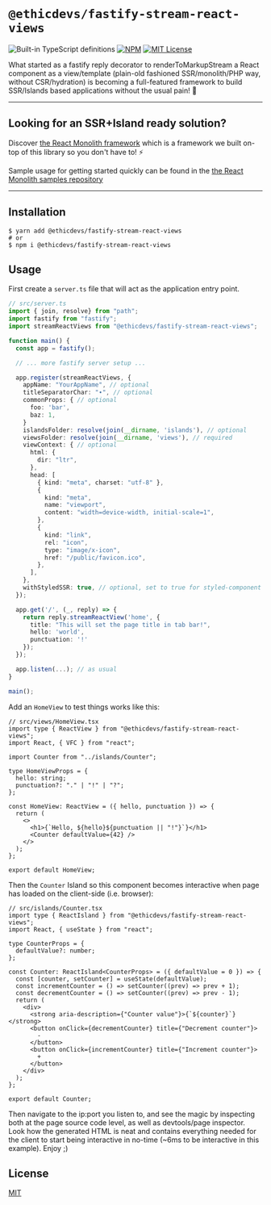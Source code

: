 # `@ethicdevs/fastify-stream-react-views`

![Built-in TypeScript definitions](https://i.ibb.co/N1rVwjY/255a118f56f5346b97e56325a1217a16-1.png)
[![NPM](https://img.shields.io/npm/v/@ethicdevs/fastify-stream-react-views?color=red)](https://www.npmjs.com/package/@ethicdevs/fastify-stream-react-views)
[![MIT License](https://img.shields.io/github/license/ethicdevs/fastify-stream-react-views.svg?color=blue)](https://github.com/ethicdevs/fastify-stream-react-views/blob/master/LICENSE)

What started as a fastify reply decorator to renderToMarkupStream a React
component as a view/template (plain-old fashioned SSR/monolith/PHP way, without
CSR/hydration) is becoming a full-featured framework to build SSR/Islands
based applications without the usual pain! 🚀

---

## Looking for an SSR+Island ready solution?

Discover [the React Monolith framework](https://github.com/EthicDevs/react-monolith)
which is a framework we built on-top of this library so you don't have to! ⚡️

Sample usage for getting started quickly can be found in the
[the React Monolith samples repository](https://github.com/EthicDevs/react-monolith-samples)

---

## Installation

```shell
$ yarn add @ethicdevs/fastify-stream-react-views
# or
$ npm i @ethicdevs/fastify-stream-react-views
```

## Usage

First create a `server.ts` file that will act as the application entry point.

```ts
// src/server.ts
import { join, resolve} from "path";
import fastify from "fastify";
import streamReactViews from "@ethicdevs/fastify-stream-react-views";

function main() {
  const app = fastify();

  // ... more fastify server setup ...

  app.register(streamReactViews, {
    appName: "YourAppName", // optional
    titleSeparatorChar: "∙", // optional
    commonProps: { // optional
      foo: 'bar',
      baz: 1,
    }
    islandsFolder: resolve(join(__dirname, 'islands'), // optional
    viewsFolder: resolve(join(__dirname, 'views'), // required
    viewContext: { // optional
      html: {
        dir: "ltr",
      },
      head: [
        { kind: "meta", charset: "utf-8" },
        {
          kind: "meta",
          name: "viewport",
          content: "width=device-width, initial-scale=1",
        },
        {
          kind: "link",
          rel: "icon",
          type: "image/x-icon",
          href: "/public/favicon.ico",
        },
      ],
    },
    withStyledSSR: true, // optional, set to true for styled-component usage
  });

  app.get('/', (_, reply) => {
    return reply.streamReactView('home', {
      title: "This will set the page title in tab bar!",
      hello: 'world',
      punctuation: '!'
    });
  });

  app.listen(...); // as usual
}

main();
```

Add an `HomeView` to test things works like this:

```tsx
// src/views/HomeView.tsx
import type { ReactView } from "@ethicdevs/fastify-stream-react-views";
import React, { VFC } from "react";

import Counter from "../islands/Counter";

type HomeViewProps = {
  hello: string;
  punctuation?: "." | "!" | "?";
};

const HomeView: ReactView = ({ hello, punctuation }) => {
  return (
    <>
      <h1>{`Hello, ${hello}${punctuation || "!"}`}</h1>
      <Counter defaultValue={42} />
    </>
  );
};

export default HomeView;
```

Then the `Counter` Island so this component becomes interactive when page has
loaded on the client-side (i.e. browser):

```tsx
// src/islands/Counter.tsx
import type { ReactIsland } from "@ethicdevs/fastify-stream-react-views";
import React, { useState } from "react";

type CounterProps = {
  defaultValue?: number;
};

const Counter: ReactIsland<CounterProps> = ({ defaultValue = 0 }) => {
  const [counter, setCounter] = useState(defaultValue);
  const incrementCounter = () => setCounter((prev) => prev + 1);
  const decrementCounter = () => setCounter((prev) => prev - 1);
  return (
    <div>
      <strong aria-description={"Counter value"}>{`${counter}`}</strong>
      <button onClick={decrementCounter} title={"Decrement counter"}>
        -
      </button>
      <button onClick={incrementCounter} title={"Increment counter"}>
        +
      </button>
    </div>
  );
};

export default Counter;
```

Then navigate to the ip:port you listen to, and see the magic by inspecting both
at the page source code level, as well as devtools/page inspector. Look how the
generated HTML is neat and contains everything needed for the client to start
being interactive in no-time (~6ms to be interactive in this example). Enjoy ;)

## License

[MIT](https://github.com/ethicdevs/fastify-stream-react-views/blob/master/LICENSE)
